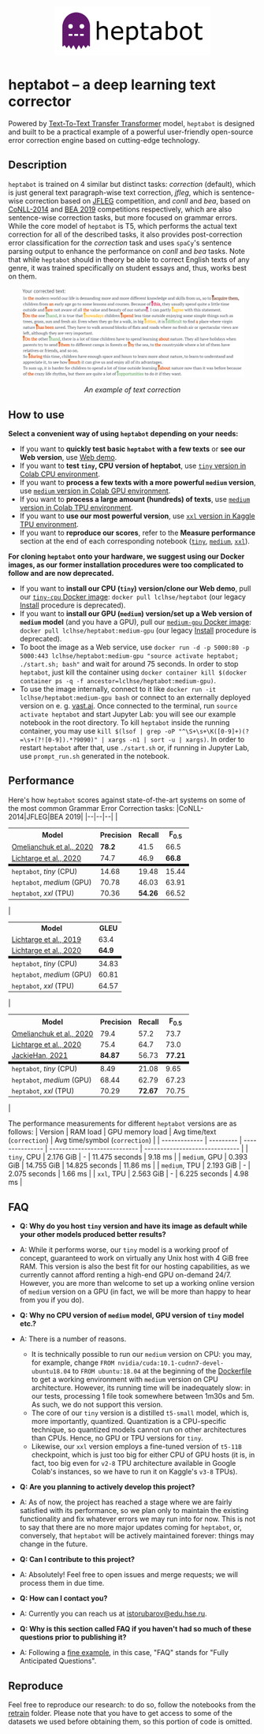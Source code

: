 <p align="center"> <a href="https://lcl-correct.it"><img height="100" src="./assets/heptabot_logo.svg" alt="heptabot logo"></a> </p>

# heptabot – a deep learning text corrector
Powered by [Text-To-Text Transfer Transformer](https://github.com/google-research/text-to-text-transfer-transformer) model, `heptabot` is designed and built to be a practical example of a powerful user-friendly open-source error correction engine based on cutting-edge technology.

## Description
`heptabot` is trained on 4 similar but distinct tasks: *correction* (default), which is just general text paragraph-wise text correction, *jfleg*, which is sentence-wise correction based on [JFLEG](https://github.com/keisks/jfleg) competition, and *conll* and *bea*, based on [CoNLL-2014](https://www.comp.nus.edu.sg/~nlp/conll14st.html) and [BEA 2019](https://www.cl.cam.ac.uk/research/nl/bea2019st/) competitions respectively, which are also sentence-wise correction tasks, but more focused on grammar errors. While the core model of `heptabot` is T5, which performs the actual text correction for all of the described tasks, it also provides post-correction error classification for the *correction* task and uses `spaCy`'s sentence parsing output to enhance the performance on *conll* and *bea* tasks. Note that while `heptabot` should in theory be able to correct English texts of any genre, it was trained specifically on student essays and, thus, works best on them.
<p align="center"> <img width="90%" src="./assets/example_correction.png" alt="Screenshot of an example text corrected by heptabot"> </p>
<p align="center"> <i>An example of text correction</i> </p>

## How to use
**Select a convenient way of using `heptabot` depending on your needs:**
* If you want to **quickly test basic `heptabot` with a few texts** or **see our Web version**, use [Web demo](https://lcl-correct.it/).
* If you want to **test `tiny`, CPU version of heptabot**, use [`tiny` version in Colab CPU environment](https://colab.research.google.com/github/lcl-hse/heptabot/blob/cpu/notebooks/Run_tiny_model_on_Colab_CPU.ipynb).
* If you want to **process a few texts with a more powerful `medium` version**, use [`medium` version in Colab GPU environment](https://colab.research.google.com/github/lcl-hse/heptabot/blob/gpu-tpu/notebooks/Run_medium_model_on_Colab_GPU.ipynb).
* If you want to **process a large amount (hundreds) of texts**, use [`medium` version in Colab TPU environment](https://colab.research.google.com/github/lcl-hse/heptabot/blob/gpu-tpu/notebooks/Run_medium_model_on_Colab_TPU.ipynb).
* If you want to **use our most powerful version**, use [`xxl` version in Kaggle TPU environment](https://www.kaggle.com/isikus/run-heptabot-xxl-model-on-tpu).
* If you want to **reproduce our scores**, refer to the **Measure performance** section at the end of each corresponding notebook ([`tiny`](https://colab.research.google.com/github/lcl-hse/heptabot/blob/cpu/notebooks/Run_tiny_model_on_Colab_CPU.ipynb#scrollTo=HH35ksIc5qj6), [`medium`](https://colab.research.google.com/github/lcl-hse/heptabot/blob/gpu-tpu/notebooks/Run_medium_model_on_Colab_GPU.ipynb#scrollTo=HH35ksIc5qj6), [`xxl`](https://www.kaggle.com/isikus/run-heptabot-xxl-model-on-tpu?scriptVersionId=69426878&cellId=32)).

**For cloning `heptabot` onto your hardware, we suggest using our Docker images, as our former installation procedures were too complicated to follow and are now deprecated.**
* If you want to **install our CPU (`tiny`) version/clone our Web demo**, pull our [`tiny-cpu` Docker image](https://hub.docker.com/r/lclhse/heptabot/): `docker pull lclhse/heptabot` (our legacy [Install](https://github.com/lcl-hse/heptabot/blob/cpu/legacy/Install.ipynb) procedure is deprecated).
* If you want to **install our GPU (`medium`) version/set up a Web version of `medium` model** (and you have a GPU), pull our [`medium-gpu` Docker image](https://hub.docker.com/r/lclhse/heptabot/): `docker pull lclhse/heptabot:medium-gpu` (our legacy [Install](https://github.com/lcl-hse/heptabot/blob/gpu-tpu/legacy/Install.ipynb) procedure is deprecated).
* To boot the image as a Web service, use `docker run -d -p 5000:80 -p 5000:443 lclhse/heptabot:medium-gpu "source activate heptabot; ./start.sh; bash"` and wait for around 75 seconds. In order to stop `heptabot`, just kill the container using `docker container kill $(docker container ps -q -f ancestor=lclhse/heptabot:medium-gpu)`.
* To use the image internally, connect to it like `docker run -it lclhse/heptabot:medium-gpu bash` or connect to an externally deployed version on e. g. [vast.ai](https://vast.ai/). Once connected to the terminal, run `source activate heptabot` and start Jupyter Lab: you will see our example notebook in the root directory. To kill `heptabot` inside the running container, you may use `kill $(lsof | grep -oP "^\S+\s+\K([0-9]+)(?=\s+(?![0-9]).*?9090)" | xargs -n1 | sort -u | xargs)`. In order to restart `heptabot` after that, use `./start.sh` or, if running in Jupyter Lab, use `prompt_run.sh` generated in the notebook.

## Performance
Here's how `heptabot` scores against state-of-the-art systems on some of the most common Grammar Error Correction tasks:
|CoNLL-2014|JFLEG|BEA 2019|
|--|--|--|
|<table> <tbody><tr><th>Model</th><th>Precision</th><th>Recall</th><th>F<sub>0.5</sub></th></tr><tr><td><a href="https://www.aclweb.org/anthology/2020.bea-1.16/">Omelianchuk et al., 2020</a></td><td><strong>78.2</strong></td><td>41.5</td><td>66.5</td></tr><tr><td><a href="https://www.aclweb.org/anthology/2020.tacl-1.41/">Lichtarge et al., 2020</a></td><td>74.7</td><td>46.9</td><td><strong>66.8</strong></td></tr><tr style="border-top: thick solid;"><td>`heptabot`, <em>tiny</em> (CPU)</td><td>14.68</td><td>19.48</td><td>15.44</td></tr><tr><td>`heptabot`, <em>medium</em> (GPU)</td><td>70.78</td><td>46.03</td><td>63.91</td></tr><tr>  <td>`heptabot`, <em>xxl</em> (TPU)</td><td>70.36</td><td><strong>54.26</strong></td><td>66.52</td></tr></tbody> </table>| <table> <tbody><tr><th>Model</th><th>GLEU</th></tr><tr><td><a href="https://www.aclweb.org/anthology/N19-1333/">Lichtarge et al., 2019</a></td><td>63.4</td></tr><tr><td><a href="https://www.aclweb.org/anthology/2020.tacl-1.41/">Lichtarge et al., 2020</a></td><td><strong>64.9</strong></td></tr><tr style="border-top: thick solid;"><td>`heptabot`, <em>tiny</em> (CPU)</td><td>34.83</td></tr>  <tr><td>`heptabot`, <em>medium</em> (GPU)</td><td>60.81</td></tr><tr><td>`heptabot`, <em>xxl</em> (TPU)</td><td>64.57</td></tr></tbody> </table>|<table> <tbody><tr><th>Model</th><th>Precision</th><th>Recall</th><th>F<sub>0.5</sub></th></tr><tr><td><a href="https://www.aclweb.org/anthology/2020.bea-1.16/">Omelianchuk et al., 2020</a></td><td>79.4</td><td>57.2</td><td>73.7</td></tr><tr><td><a href="https://www.aclweb.org/anthology/2020.tacl-1.41/">Lichtarge et al., 2020</a></td><td>75.4</td>  <td>64.7</td><td>73.0</td></tr><tr><td><a href="https://competitions.codalab.org/my/competition/submission/871700/detailed_results/">JackieHan, 2021</a></td><td><strong>84.87</strong></td><td>56.73</td><td><strong>77.21</strong></td></tr><tr style="border-top: thick solid;"><td>`heptabot`, <em>tiny</em> (CPU)</td><td>8.49</td><td>21.08</td><td>9.65</td></tr>  <tr><td>`heptabot`, <em>medium</em> (GPU)</td><td>68.44</td><td>62.79</td><td>67.23</td></tr><tr><td>`heptabot`, <em>xxl</em> (TPU)</td><td>70.29</td>  <td><strong>72.67</strong></td><td>70.75</td></tr></tbody> </table>|

The performance measurements for different `heptabot` versions are as follows:
| Version       | RAM load  | GPU memory load | Avg time/text (`correction`) | Avg time/symbol (`correction`) |
| ------------- | --------- | --------------- | ---------------------------- | ------------------------------ |
| `tiny`, CPU   | 2.176 GiB | -               | 11.475 seconds               | 9.18 ms                        |
| `medium`, GPU | 0.393 GiB | 14.755 GiB      | 14.825 seconds               | 11.86 ms                       |
| `medium`, TPU | 2.193 GiB | -               | 2.075 seconds                | 1.66 ms                        |
| `xxl`, TPU    | 2.563 GiB | -               | 6.225 seconds                | 4.98 ms                        |

## FAQ
* **Q: Why do you host `tiny` version and have its image as default while your other models produced better results?**
* A: While it performs worse, our `tiny` model is a working proof of concept, guaranteed to work on virtually any Unix host with 4 GiB free RAM. This version is also the best fit for our hosting capabilities, as we currently cannot afford renting a high-end GPU on-demand 24/7. However, you are more than welcome to set up a working online version of `medium` version on a GPU (in fact, we will be more than happy to hear from you if you do).

* **Q: Why no CPU version of `medium` model, GPU version of `tiny` model etc.?**
* A: There is a number of reasons.
  - It is technically possible to run our `medium` version on CPU: you may, for example, change `FROM nvidia/cuda:10.1-cudnn7-devel-ubuntu18.04` to `FROM ubuntu:18.04` at the beginning of the [Dockerfile](https://github.com/lcl-hse/heptabot/blob/gpu-tpu/Dockerfile) to get a working environment with `medium` version on CPU architecture. However, its running time will be inadequately slow: in our tests, processing 1 file took somewhere between 1m30s and 5m. As such, we do not support this version.
  - The core of our `tiny` version is a distilled `t5-small` model, which is, more importantly, quantized. Quantization is a CPU-specific technique, so quantized models cannot run on other architectures than CPUs. Hence, no GPU or TPU versions for `tiny`.
  - Likewise, our `xxl` version employs a fine-tuned version of `t5-11B` checkpoint, which is just too big for either CPU of GPU hosts (it is, in fact, too big even for `v2-8` TPU architecture available in Google Colab's instances, so we have to run it on Kaggle's `v3-8` TPUs).

* **Q: Are you planning to actively develop this project?**
* A: As of now, the project has reached a stage where we are fairly satisfied with its performance, so we plan only to maintain the existing functionality and fix whatever errors we may run into for now. This is not to say that there are no more major updates coming for `heptabot`, or, conversely, that `heptabot` will be actively maintained forever: things may change in the future.

* **Q: Can I contribute to this project?**
* A: Absolutely! Feel free to open issues and merge requests; we will process them in due time.

* **Q: How can I contact you?**
* A: Currently you can reach us at [istorubarov@edu.hse.ru](mailto:istorubarov@edu.hse.ru).

* **Q: Why is this section called FAQ if you haven't had so much of these questions prior to publishing it?**
* A: Following a [fine example](https://youtu.be/8YUWDrLazCg), in this case, "FAQ" stands for "Fully Anticipated Questions".

## Reproduce
Feel free to reproduce our research: to do so, follow the notebooks from the [retrain](https://github.com/lcl-hse/heptabot/blob/cpu/retrain/) folder. Please note that you have to get access to some of the datasets we used before obtaining them, so this portion of code is omitted.
